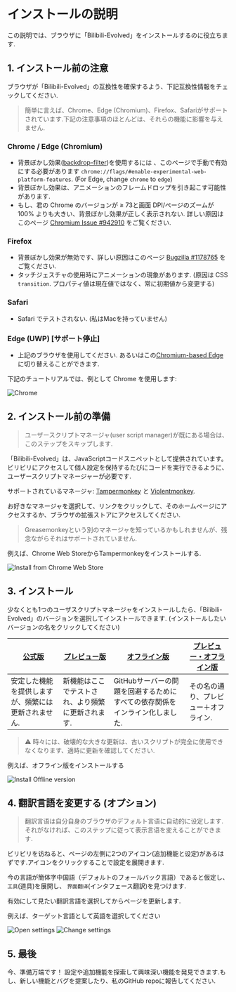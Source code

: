 # インストールの説明
この説明では、ブラウザに「Bilibili-Evolved」をインストールするのに役立ちます.

## 1. インストール前の注意
ブラウザが「Bilibili-Evolved」の互換性を確保するよう、下記互換性情報をチェックしてください.

> 簡単に言えば、Chrome、Edge (Chromium)、Firefox、Safariがサポートされています.下記の注意事項のほとんどは、それらの機能に影響を与えません.

### Chrome / Edge (Chromium)
- 背景ぼかし効果([backdrop-filter](https://developer.mozilla.org/en-US/docs/Web/CSS/backdrop-filter))を使用するには 、このページで手動で有効にする必要があります `chrome://flags/#enable-experimental-web-platform-features`. (For Edge, change `chrome` to `edge`)
- 背景ぼかし効果は、アニメーションのフレームドロップを引き起こす可能性があります.
- もし、君の Chrome のバージョンが ≥ 73と画面 DPI/ページのズームが 100% よりも大きい、背景ぼかし効果が正しく表示されない. 詳しい原因はこのページ [Chromium Issue #942910](https://bugs.chromium.org/p/chromium/issues/detail?id=942910) をご覧ください.
### Firefox
- 背景ぼかし効果が無効です、詳しい原因はこのページ [Bugzilla #1178765](https://bugzilla.mozilla.org/show_bug.cgi?id=1178765) をご覧ください.
- タッチジェスチャの使用時にアニメーションの現象があります. (原因は CSS `transition`. プロパティ値は現在値ではなく、常に初期値から変更する)
### Safari
- Safari でテストされない. (私はMacを持っていません)
### Edge (UWP) [**サポート停止**]
- 上記のブラウザを使用してください. あるいはこの[Chromium-based Edge](https://microsoftedgeinsider.com/)に切り替えることができます.

下記のチュートリアルでは、例として Chrome を使用します:

![Chrome](images/original/chrome.en-US.png)

## 2. インストール前の準備
> ユーザースクリプトマネージャ(user script manager)が既にある場合は、このステップをスキップします.

「Bilibili-Evolved」は、JavaScriptコードスニペットとして提供されています。ビリビリにアクセスして個人設定を保持するたびにコードを実行できるように、ユーザースクリプトマネージャーが必要です.

サポートされているマネージャ: [Tampermonkey](https://tampermonkey.net/) と [Violentmonkey](https://violentmonkey.github.io/).

お好きなマネージャを選択して、リンクをクリックして、そのホームページにアクセスするか、ブラウザの拡張ストアにアクセスしてください.
> Greasemonkeyという別のマネージャを知っているかもしれませんが、残念ながらそれはサポートされていません.

例えば、Chrome Web StoreからTampermonkeyをインストールする.

![Install from Chrome Web Store](images/original/tampermonkey.en-US.png)

## 3. インストール
少なくとも1つのユーザスクリプトマネージャをインストールしたら、「Bilibili-Evolved」のバージョンを選択してインストールできます. (インストールしたいバージョンの名をクリックしてください)

| [公式版](https://github.com/the1812/Bilibili-Evolved/raw/master/bilibili-evolved.user.js) | [プレビュー版](https://github.com/the1812/Bilibili-Evolved/raw/preview/bilibili-evolved.preview.user.js) | [オフライン版](https://github.com/the1812/Bilibili-Evolved/raw/master/bilibili-evolved.offline.user.js) | [プレビュー・オフライン版](https://github.com/the1812/Bilibili-Evolved/raw/preview/bilibili-evolved.preview-offline.user.js) |
| ----------------------------------------------------------------------------------------- | --------------------------------------------------------------------------------------------------- | -------------------------------------------------------------------------------------------------- | ------------------------------------------------------------------------------------------------------------------- |
| 安定した機能を提供しますが、頻繁には更新されません.                                     | 新機能はここでテストされ、より頻繁に更新されます.                                              | GitHubサーバーの問題を回避するためにすべての依存関係をインライン化しました.                                          | その名の通り、プレビュー＋オフライン.                                                                                |

> ⚠ 時々には、破壊的な大きな更新は、古いスクリプトが完全に使用できなくなります、適時に更新を確認してください.

例えば、オフライン版をインストールする

![Install Offline version](images/original/install-script.zh-CN.png)


## 4. 翻訳言語を変更する (オプション)
> 翻訳言语は自分自身のブラウザのデフォルト言语に自动的に设定します.それがなければ、このステップに従って表示言语を変えることができます.

ビリビリを访ねると、ページの左側に2つのアイコン(追加機能と设定)があるはずです.アイコンをクリックすることで設定を展開きます.

今の言語が簡体字中国語（デフォルトのフォールバック言語）であると仮定し、 `工具`(道具)を展開し、 `界面翻译`(インタフェース翻訳)を見つけます.

有効にして見たい翻訳言語を選択してからページを更新します.

例えば、ターゲット言語として英語を選択してください

![Open settings](images/original/settings-icon.en-US.png)
![Change settings](images/original/settings.en-US.png)

## 5. 最後
今、準備万端です！ 設定や追加機能を探索して興味深い機能を発見できます.もし、新しい機能とバグを提案したり、私のGitHub repoに報告してください.